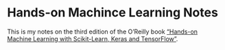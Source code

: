 # Hands-on Machince Learning Notes
This is my notes on the third edition of the O’Reilly book [“Hands-on Machine Learning with Scikit-Learn, Keras and TensorFlow”](https://homl.info/er3).
